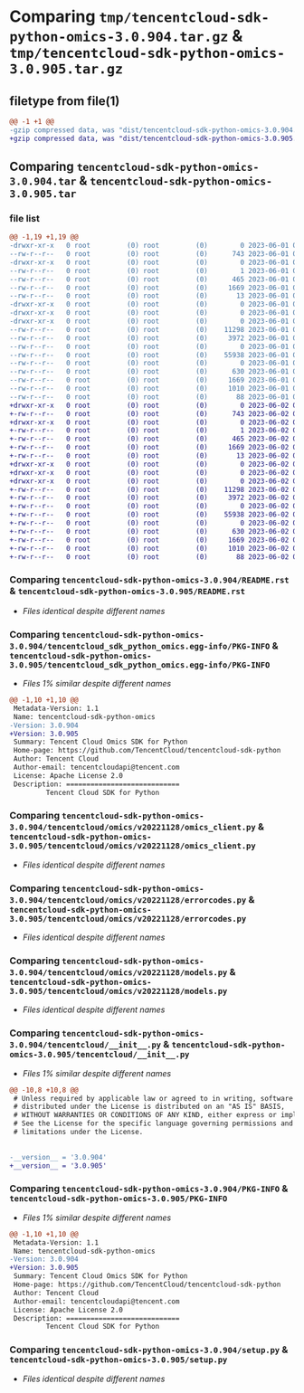 # Comparing `tmp/tencentcloud-sdk-python-omics-3.0.904.tar.gz` & `tmp/tencentcloud-sdk-python-omics-3.0.905.tar.gz`

## filetype from file(1)

```diff
@@ -1 +1 @@
-gzip compressed data, was "dist/tencentcloud-sdk-python-omics-3.0.904.tar", last modified: Thu Jun  1 02:42:51 2023, max compression
+gzip compressed data, was "dist/tencentcloud-sdk-python-omics-3.0.905.tar", last modified: Fri Jun  2 00:35:51 2023, max compression
```

## Comparing `tencentcloud-sdk-python-omics-3.0.904.tar` & `tencentcloud-sdk-python-omics-3.0.905.tar`

### file list

```diff
@@ -1,19 +1,19 @@
-drwxr-xr-x   0 root         (0) root         (0)        0 2023-06-01 02:42:51.000000 tencentcloud-sdk-python-omics-3.0.904/
--rw-r--r--   0 root         (0) root         (0)      743 2023-06-01 02:42:51.000000 tencentcloud-sdk-python-omics-3.0.904/README.rst
-drwxr-xr-x   0 root         (0) root         (0)        0 2023-06-01 02:42:51.000000 tencentcloud-sdk-python-omics-3.0.904/tencentcloud_sdk_python_omics.egg-info/
--rw-r--r--   0 root         (0) root         (0)        1 2023-06-01 02:42:51.000000 tencentcloud-sdk-python-omics-3.0.904/tencentcloud_sdk_python_omics.egg-info/dependency_links.txt
--rw-r--r--   0 root         (0) root         (0)      465 2023-06-01 02:42:51.000000 tencentcloud-sdk-python-omics-3.0.904/tencentcloud_sdk_python_omics.egg-info/SOURCES.txt
--rw-r--r--   0 root         (0) root         (0)     1669 2023-06-01 02:42:51.000000 tencentcloud-sdk-python-omics-3.0.904/tencentcloud_sdk_python_omics.egg-info/PKG-INFO
--rw-r--r--   0 root         (0) root         (0)       13 2023-06-01 02:42:51.000000 tencentcloud-sdk-python-omics-3.0.904/tencentcloud_sdk_python_omics.egg-info/top_level.txt
-drwxr-xr-x   0 root         (0) root         (0)        0 2023-06-01 02:42:51.000000 tencentcloud-sdk-python-omics-3.0.904/tencentcloud/
-drwxr-xr-x   0 root         (0) root         (0)        0 2023-06-01 02:42:51.000000 tencentcloud-sdk-python-omics-3.0.904/tencentcloud/omics/
-drwxr-xr-x   0 root         (0) root         (0)        0 2023-06-01 02:42:51.000000 tencentcloud-sdk-python-omics-3.0.904/tencentcloud/omics/v20221128/
--rw-r--r--   0 root         (0) root         (0)    11298 2023-06-01 02:42:51.000000 tencentcloud-sdk-python-omics-3.0.904/tencentcloud/omics/v20221128/omics_client.py
--rw-r--r--   0 root         (0) root         (0)     3972 2023-06-01 02:42:51.000000 tencentcloud-sdk-python-omics-3.0.904/tencentcloud/omics/v20221128/errorcodes.py
--rw-r--r--   0 root         (0) root         (0)        0 2023-06-01 02:42:51.000000 tencentcloud-sdk-python-omics-3.0.904/tencentcloud/omics/v20221128/__init__.py
--rw-r--r--   0 root         (0) root         (0)    55938 2023-06-01 02:42:51.000000 tencentcloud-sdk-python-omics-3.0.904/tencentcloud/omics/v20221128/models.py
--rw-r--r--   0 root         (0) root         (0)        0 2023-06-01 02:42:51.000000 tencentcloud-sdk-python-omics-3.0.904/tencentcloud/omics/__init__.py
--rw-r--r--   0 root         (0) root         (0)      630 2023-06-01 02:42:51.000000 tencentcloud-sdk-python-omics-3.0.904/tencentcloud/__init__.py
--rw-r--r--   0 root         (0) root         (0)     1669 2023-06-01 02:42:51.000000 tencentcloud-sdk-python-omics-3.0.904/PKG-INFO
--rw-r--r--   0 root         (0) root         (0)     1010 2023-06-01 02:42:51.000000 tencentcloud-sdk-python-omics-3.0.904/setup.py
--rw-r--r--   0 root         (0) root         (0)       88 2023-06-01 02:42:51.000000 tencentcloud-sdk-python-omics-3.0.904/setup.cfg
+drwxr-xr-x   0 root         (0) root         (0)        0 2023-06-02 00:35:51.000000 tencentcloud-sdk-python-omics-3.0.905/
+-rw-r--r--   0 root         (0) root         (0)      743 2023-06-02 00:35:51.000000 tencentcloud-sdk-python-omics-3.0.905/README.rst
+drwxr-xr-x   0 root         (0) root         (0)        0 2023-06-02 00:35:51.000000 tencentcloud-sdk-python-omics-3.0.905/tencentcloud_sdk_python_omics.egg-info/
+-rw-r--r--   0 root         (0) root         (0)        1 2023-06-02 00:35:51.000000 tencentcloud-sdk-python-omics-3.0.905/tencentcloud_sdk_python_omics.egg-info/dependency_links.txt
+-rw-r--r--   0 root         (0) root         (0)      465 2023-06-02 00:35:51.000000 tencentcloud-sdk-python-omics-3.0.905/tencentcloud_sdk_python_omics.egg-info/SOURCES.txt
+-rw-r--r--   0 root         (0) root         (0)     1669 2023-06-02 00:35:51.000000 tencentcloud-sdk-python-omics-3.0.905/tencentcloud_sdk_python_omics.egg-info/PKG-INFO
+-rw-r--r--   0 root         (0) root         (0)       13 2023-06-02 00:35:51.000000 tencentcloud-sdk-python-omics-3.0.905/tencentcloud_sdk_python_omics.egg-info/top_level.txt
+drwxr-xr-x   0 root         (0) root         (0)        0 2023-06-02 00:35:51.000000 tencentcloud-sdk-python-omics-3.0.905/tencentcloud/
+drwxr-xr-x   0 root         (0) root         (0)        0 2023-06-02 00:35:51.000000 tencentcloud-sdk-python-omics-3.0.905/tencentcloud/omics/
+drwxr-xr-x   0 root         (0) root         (0)        0 2023-06-02 00:35:51.000000 tencentcloud-sdk-python-omics-3.0.905/tencentcloud/omics/v20221128/
+-rw-r--r--   0 root         (0) root         (0)    11298 2023-06-02 00:35:51.000000 tencentcloud-sdk-python-omics-3.0.905/tencentcloud/omics/v20221128/omics_client.py
+-rw-r--r--   0 root         (0) root         (0)     3972 2023-06-02 00:35:51.000000 tencentcloud-sdk-python-omics-3.0.905/tencentcloud/omics/v20221128/errorcodes.py
+-rw-r--r--   0 root         (0) root         (0)        0 2023-06-02 00:35:51.000000 tencentcloud-sdk-python-omics-3.0.905/tencentcloud/omics/v20221128/__init__.py
+-rw-r--r--   0 root         (0) root         (0)    55938 2023-06-02 00:35:51.000000 tencentcloud-sdk-python-omics-3.0.905/tencentcloud/omics/v20221128/models.py
+-rw-r--r--   0 root         (0) root         (0)        0 2023-06-02 00:35:51.000000 tencentcloud-sdk-python-omics-3.0.905/tencentcloud/omics/__init__.py
+-rw-r--r--   0 root         (0) root         (0)      630 2023-06-02 00:35:51.000000 tencentcloud-sdk-python-omics-3.0.905/tencentcloud/__init__.py
+-rw-r--r--   0 root         (0) root         (0)     1669 2023-06-02 00:35:51.000000 tencentcloud-sdk-python-omics-3.0.905/PKG-INFO
+-rw-r--r--   0 root         (0) root         (0)     1010 2023-06-02 00:35:51.000000 tencentcloud-sdk-python-omics-3.0.905/setup.py
+-rw-r--r--   0 root         (0) root         (0)       88 2023-06-02 00:35:51.000000 tencentcloud-sdk-python-omics-3.0.905/setup.cfg
```

### Comparing `tencentcloud-sdk-python-omics-3.0.904/README.rst` & `tencentcloud-sdk-python-omics-3.0.905/README.rst`

 * *Files identical despite different names*

### Comparing `tencentcloud-sdk-python-omics-3.0.904/tencentcloud_sdk_python_omics.egg-info/PKG-INFO` & `tencentcloud-sdk-python-omics-3.0.905/tencentcloud_sdk_python_omics.egg-info/PKG-INFO`

 * *Files 1% similar despite different names*

```diff
@@ -1,10 +1,10 @@
 Metadata-Version: 1.1
 Name: tencentcloud-sdk-python-omics
-Version: 3.0.904
+Version: 3.0.905
 Summary: Tencent Cloud Omics SDK for Python
 Home-page: https://github.com/TencentCloud/tencentcloud-sdk-python
 Author: Tencent Cloud
 Author-email: tencentcloudapi@tencent.com
 License: Apache License 2.0
 Description: ============================
         Tencent Cloud SDK for Python
```

### Comparing `tencentcloud-sdk-python-omics-3.0.904/tencentcloud/omics/v20221128/omics_client.py` & `tencentcloud-sdk-python-omics-3.0.905/tencentcloud/omics/v20221128/omics_client.py`

 * *Files identical despite different names*

### Comparing `tencentcloud-sdk-python-omics-3.0.904/tencentcloud/omics/v20221128/errorcodes.py` & `tencentcloud-sdk-python-omics-3.0.905/tencentcloud/omics/v20221128/errorcodes.py`

 * *Files identical despite different names*

### Comparing `tencentcloud-sdk-python-omics-3.0.904/tencentcloud/omics/v20221128/models.py` & `tencentcloud-sdk-python-omics-3.0.905/tencentcloud/omics/v20221128/models.py`

 * *Files identical despite different names*

### Comparing `tencentcloud-sdk-python-omics-3.0.904/tencentcloud/__init__.py` & `tencentcloud-sdk-python-omics-3.0.905/tencentcloud/__init__.py`

 * *Files 1% similar despite different names*

```diff
@@ -10,8 +10,8 @@
 # Unless required by applicable law or agreed to in writing, software
 # distributed under the License is distributed on an "AS IS" BASIS,
 # WITHOUT WARRANTIES OR CONDITIONS OF ANY KIND, either express or implied.
 # See the License for the specific language governing permissions and
 # limitations under the License.
 
 
-__version__ = '3.0.904'
+__version__ = '3.0.905'
```

### Comparing `tencentcloud-sdk-python-omics-3.0.904/PKG-INFO` & `tencentcloud-sdk-python-omics-3.0.905/PKG-INFO`

 * *Files 1% similar despite different names*

```diff
@@ -1,10 +1,10 @@
 Metadata-Version: 1.1
 Name: tencentcloud-sdk-python-omics
-Version: 3.0.904
+Version: 3.0.905
 Summary: Tencent Cloud Omics SDK for Python
 Home-page: https://github.com/TencentCloud/tencentcloud-sdk-python
 Author: Tencent Cloud
 Author-email: tencentcloudapi@tencent.com
 License: Apache License 2.0
 Description: ============================
         Tencent Cloud SDK for Python
```

### Comparing `tencentcloud-sdk-python-omics-3.0.904/setup.py` & `tencentcloud-sdk-python-omics-3.0.905/setup.py`

 * *Files identical despite different names*

